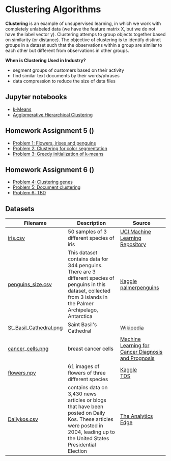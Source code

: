 # Clustering Algorithms

**Clustering** is an example of unsupervised learning, in which we work with completely unlabeled data (we have the feature matrix X, but we do not have the label vector y). Clustering attemps to group objects together based on similarity (or distance). The objective of clustering is to identify distinct groups in a dataset such that the observations within a group are similar to each other but different from observations in other groups.

**When is Clustering Used in Industry?**
- segment groups of customers based on their activity
- find similar text documents by their words/phrases
- data compression to reduce the size of data files

## Jupyter notebooks
- [k-Means](https://nbviewer.jupyter.org/github/um-perez-alvaro/Data-Science-Theory/blob/master/Jupyter%20Notebooks/Clustering%20algorithms/notebooks/k-means.ipynb)
- [Agglomerative Hierarchical Clustering]()

## Homework Assignment 5 ()

- [Problem 1: Flowers, irises and penguins](https://nbviewer.jupyter.org/github/um-perez-alvaro/Data-Science-Theory/blob/master/Jupyter%20Notebooks/Clustering%20algorithms/homework/Problem%201.ipynb)
- [Problem 2: Clustering for color segmentation](https://nbviewer.jupyter.org/github/um-perez-alvaro/Data-Science-Theory/blob/master/Jupyter%20Notebooks/Clustering%20algorithms/homework/Problem%202.ipynb)
- [Problem 3: Greedy initialization of k-means](https://nbviewer.jupyter.org/github/um-perez-alvaro/Data-Science-Theory/blob/master/Jupyter%20Notebooks/Clustering%20algorithms/homework/Problem%203.ipynb)

## Homework Assignment 6 ()

- [Problem 4: Clustering genes]() 
- [Problem 5: Document clustering]()
- [Problem 6: TBD]()

## Datasets
Filename | Description |  Source
--- | --- |  --- 
[iris.csv](https://raw.githubusercontent.com/um-perez-alvaro/Data-Science-Practice/master/Data/iris.csv) | 50 samples of 3 different species of iris | [UCI Machine Learning Repository](https://archive.ics.uci.edu/ml/datasets/iris)
[penguins_size.csv](https://raw.githubusercontent.com/um-perez-alvaro/Data-Science-Theory/master/Data/penguins_size.csv) | This dataset contains data for 344 penguins. There are 3 different species of penguins in this dataset, collected from 3 islands in the Palmer Archipelago, Antarctica | [Kaggle](https://www.kaggle.com/parulpandey/palmer-archipelago-antarctica-penguin-data) </br> [palmerpenguins](https://allisonhorst.github.io/palmerpenguins/)
[St_Basil_Cathedral.png](https://raw.githubusercontent.com/um-perez-alvaro/Data-Science-Theory/master/Data/St_Basil_Cathedral.png) | Saint Basil's Cathedral | [Wikipedia](https://commons.wikimedia.org/wiki/File:1_Saint_Basils_Cathedral.jpg)
[cancer_cells.png](https://raw.githubusercontent.com/um-perez-alvaro/Data-Science-Theory/master/Data/cancer_cells.png) | breast cancer cells | [Machine Learning for Cancer Diagnosis and Prognosis](http://pages.cs.wisc.edu/~olvi/uwmp/cancer.html)
[flowers.npy](https://github.com/um-perez-alvaro/Data-Science-Theory/blob/master/Data/flowers.npy?raw=true) | 61 images of flowers of three different species | [Kaggle](https://www.kaggle.com/olgabelitskaya/flower-color-images/code) </br> [TDS](https://towardsdatascience.com/how-to-cluster-images-based-on-visual-similarity-cd6e7209fe34)
[Dailykos.csv](https://raw.githubusercontent.com/um-perez-alvaro/Data-Science-Theory/master/Data/dailykos.csv) | contains data on 3,430 news articles or blogs that have been posted on Daily Kos. These articles were posted in 2004, leading up to the United States Presidential Election | [The Analytics Edge](https://ocw.mit.edu/courses/sloan-school-of-management/15-071-the-analytics-edge-spring-2017/index.htm)




